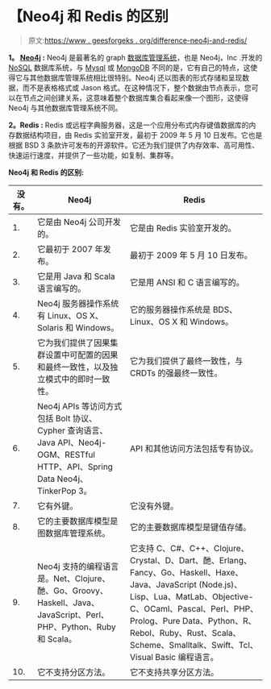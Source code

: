 # 【Neo4j 和 Redis 的区别

> 原文:[https://www . geesforgeks . org/difference-neo4j-and-redis/](https://www.geeksforgeeks.org/difference-between-neo4j-and-redis/)

**1。 [Neo4j](https://www.geeksforgeeks.org/neo4j-introduction/) :**
Neo4j 是最著名的 graph [数据库管理系统](https://www.geeksforgeeks.org/introduction-of-dbms-database-management-system-set-1/)，也是 Neo4j，Inc .开发的 [NoSQL](https://www.geeksforgeeks.org/introduction-to-nosql/) 数据库系统，与 [Mysql](https://www.geeksforgeeks.org/mysql-common-mysql-queries/) 或 [MongoDB](https://www.geeksforgeeks.org/mongodb-an-introduction/) 不同的是，它有自己的特点，这使得它与其他数据库管理系统相比很特别。Neo4j 还以图表的形式存储和呈现数据，而不是表格格式或 Jason 格式。在这种情况下，整个数据由节点表示，您可以在节点之间创建关系，这意味着整个数据库集合看起来像一个图形，这使得 Neo4j 与其他数据库管理系统不同。

**2。Redis :**
Redis 或远程字典服务器，这是一个应用分布式内存键值数据库的内存数据结构项目，由 Redis 实验室开发，最初于 2009 年 5 月 10 日发布。它也是根据 BSD 3 条款许可发布的开源软件。它还为我们提供了内存效率、高可用性、快速运行速度，并提供了一些功能，如复制、集群等。

**Neo4j 和 Redis 的区别:**

<center>

| 没有。 | Neo4j | Redis |
| --- | --- | --- |
| 1. | 它是由 Neo4j 公司开发的。 | 它是由 Redis 实验室开发的。 |
| 2. | 它最初于 2007 年发布。 | 最初于 2009 年 5 月 10 日发布。 |
| 3. | 它是用 Java 和 Scala 语言编写的。 | 它是用 ANSI 和 C 语言编写的。 |
| 4. | Neo4j 服务器操作系统有 Linux、OS X、Solaris 和 Windows。 | 它的服务器操作系统是 BDS、Linux、OS X 和 Windows。 |
| 5. | 它为我们提供了因果集群设置中可配置的因果和最终一致性，以及独立模式中的即时一致性。 | 它为我们提供了最终一致性，与 CRDTs 的强最终一致性。 |
| 6. | Neo4j APIs 等访问方式包括 Bolt 协议、Cypher 查询语言、Java API、Neo4j-OGM、RESTful HTTP、API、Spring Data Neo4j、TinkerPop 3。 | API 和其他访问方法包括专有协议。 |
| 7. | 它有外键。 | 它没有外键。 |
| 8. | 它的主要数据库模型是图数据库管理系统。 | 它的主要数据库模型是键值存储。 |
| 9. | Neo4j 支持的编程语言是。Net、Clojure、酏、Go、Groovy、Haskell、Java、JavaScript、Perl、PHP、Python、Ruby 和 Scala。 | 它支持 C、C#、C++、Clojure、Crystal、D、Dart、酏、Erlang、Fancy、Go、Haskell、Haxe、Java、JavaScript (Node.js)、Lisp、Lua、MatLab、Objective-C、OCaml、Pascal、Perl、PHP、Prolog、Pure Data、Python、R、Rebol、Ruby、Rust、Scala、Scheme、Smalltalk、Swift、Tcl、Visual Basic 编程语言。 |
| 10. | 它不支持分区方法。 | 它不支持共享分区方法。 |

</center>